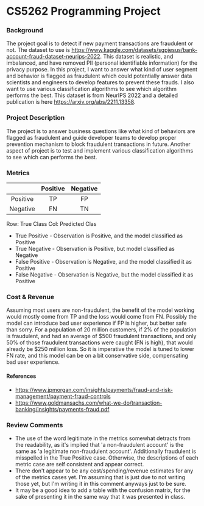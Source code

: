 # CS5262 Programming Project

### Background

The project goal is to detect if new payment transactions are fraudulent or not. The dataset to use is https://www.kaggle.com/datasets/sgpjesus/bank-account-fraud-dataset-neurips-2022. This dataset is realistic, and imbalanced, and have removed PII (personal identifiable information) for the privacy purpose. In this project, I want to answer what kind of user segment and behavior is flagged as fraudulent which could potentially answer data scientists and engineers to develop features to prevent these frauds. I also want to use various classification algorithms to see which algorithm performs the best. This dataset is from NeurIPS 2022 and a detailed publication is here https://arxiv.org/abs/2211.13358.

### Project Description

The project is to answer business questions like what kind of behaviors are flagged as fraudulent and guide developer teams to develop proper prevention mechanism to block fraudulent transactions in future. Another aspect of project is to test and implement various classification algorithms to see which can performs the best.

### Metrics

| | Positive | Negative |
|:-:|:-:|:-:|
| Positive | TP | FP |
| Negative | FN | TN |

Row: True Class
Col: Predicted Clas
- True Positive - Observation is Positive, and the model classified as Positive
- True Negative - Observation is Positive, but model classified as Negative
- False Positive - Observation is Negative, and the model classified it as Positive
- False Negative - Observation is Negative, but the model classified it as Positive

### Cost & Revenue

Assuming most users are non-fraudulent, the benefit of the model working would mostly come from TP and the loss would come from FN. Possibly the model can introduce bad user experience if FP is higher, but better safe than sorry.
For a population of 20 million customers, if 2% of the population is fraudulent, and had an average of $500 fraudulent transactions, and only 50% of those fraudulent transactions were caught (FN is high), that would already be $250 million loss. So it is imperative the model is tuned to lower FN rate, and this model can be on a bit conservative side, compensating bad user experience.

#### References
- https://www.jpmorgan.com/insights/payments/fraud-and-risk-management/payment-fraud-controls
- https://www.goldmansachs.com/what-we-do/transaction-banking/insights/payments-fraud.pdf

### Review Comments
- The use of the word legitimate in the metrics somewhat detracts from the readability, as it's implied that 'a non-fraudulent account' is the same as 'a legitimate non-fraudulent account'. Additionally fraudulent is misspelled in the True Positive case. Otherwise, the descriptions of each metric case are self consistent and appear correct.
- There don't appear to be any cost/spending/revenue estimates for any of the metrics cases yet. I'm assuming that is just due to not writing those yet, but I'm writing it in this comment anyways just to be sure.
- It may be a good idea to add a table with the confusion matrix, for the sake of presenting it in the same way that it was presented in class.
